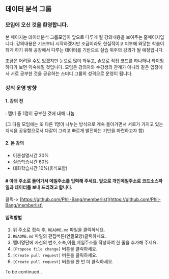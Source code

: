 ## 데이터 분석 그룹

### 모임에 오신 것을 환영합니다.

본 페이지는 데이터분석 그룹모임이 앞으로 다루게
될 강의내용을 보여주는 홈페이지입니다. 강의내용은
기초부터 시작하겠지만 조금이라도 현실적이고 피부에
와닿는 학습이 되게 하기 위해 공장에서 다루는
데이터를 기반으로 실습 위주의 강의가 될 예정입니다.

조금은 어려울 수도 있겠지만 눈으로 많이 봐두고,
손으로 직접 코드를 하나하나 타이핑하다가 보면 
익숙해질 것입니다. 모임은 강의자와 수강생의 관계가
아니라 같은 입장에서 서로 공부한 것을 공유하는
스터디 그룹의 성격으로 운영이 됩니다.

### 강의 운영 방향
#### 1. 강의 전

  : 멤버 중 1명이 공부한 것에 대해 나눔

(그 다음 모임에는 또 다른 1명이 나누는 
방식으로 계속 돌아가면서 서로가 가지고 있는 
지식을 공유함으로서 다같이 그리고 빠르게 
발전하는 기반을 마련하고자 함)

#### 2. 본 강의
       
  - 이론설명시간 30%
  - 실습학습시간 60%
  - 대화학습시간 10%(휴식포함)

#### # 아래 주소로 들어가서 메일주소를 입력해 주세요. 앞으로 개인메일주소로 코드소스파일과 데이터를 보내 드리려고 합니다.

 클릭-> [https://github.com/Phil-Bang/memberlist](https://github.com/Phil-Bang/memberlist)

#### 입력방법
1. 위 주소로 접속 후, `README.md` 파일을 클릭하세요.
2. `README.md` 파일의 편집버튼(연필모양)클릭하세요.
3. 멤버명단에 자신의 번호,소속,이름,메일주소를 작성하여 한 줄을 추가해 주세요.
4. `[Propose file change]` 버튼을 클릭하세요.
5. `[Create pull request]` 버튼을 클릭하세요.
6. `[Create pull request]` 버튼을 한 번 더 클릭하세요.


To be continued..
